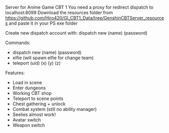 Server for Anime Game CBT 1
You need a proxy for redirect dispatch to localhost:8099
Download the resources folder from https://github.com/Hiro420/GI_CBT1_Data/tree/GenshinCBTServer_resources and paste it in your PS exe folder

Create new dispatch account with:
dispatch new (name) (password)

Commands:
- dispatch new (name) (password)
- elfie (will spawn elfie for change team)
- teleport (uid) (x) (y) (z)

Features:
- Load in scene
- Enter dungeons
- Working CBT shop
- Teleport to scene points
- Chest gathering + unlock
- Combat system (still no ability manager)
- Seelies almost work!
- Avatar switch
- Weapon switch
